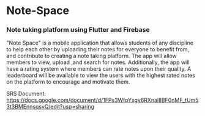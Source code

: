 # Note-Space
### Note taking platform using Flutter and Firebase

"Note Space" is a mobile application that allows students of any discipline to help each other by uploading their notes for everyone to benefit from, and contribute to creating a note taking platform. The app will allow members to view, upload ,and search for notes. Additionally, the app will have a rating system where members can rate notes upon their quality. A leaderboard will be available to view the users with the highest rated notes on the platform to encourage and motivate them.

SRS Document: https://docs.google.com/document/d/1FPs3WfpYxgy6RXnaIIlBF0nMF_tUm53t3BMEnnsqsvQ/edit?usp=sharing
